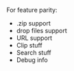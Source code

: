 For feature parity:

- .zip support
- drop files support
- URL support
- Clip stuff
- Search stuff
- Debug info

